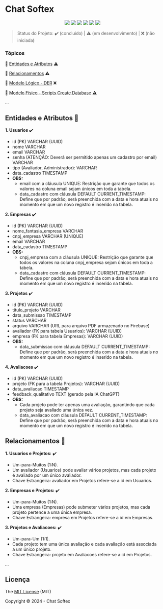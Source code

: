 <h1>Chat Softex</h1>

<p align="center">
  <img src="http://img.shields.io/static/v1?label=Draw.io&message=24.6.4&color=f08705&style=for-the-badge&logo=diagramsdotnet"/>
  <img src="http://img.shields.io/static/v1?label=Workbench MySQL&message=8.0.38&color=4479a1&style=for-the-badge&logo=mysql&logoColor=f5f5f5"/>
  <img src="http://img.shields.io/static/v1?label=PostgreSQL&message=16&color=4169e1&style=for-the-badge&logo=postgresql&logoColor=f5f5f5"/>
  <img src="http://img.shields.io/static/v1?label=Firebase&message=10.13.0&color=DD2C00&style=for-the-badge&logo=firebase"/>
  <img src="http://img.shields.io/static/v1?label=STATUS&message=CONCLUIDO&color=green&style=for-the-badge"/>
  <img src="http://img.shields.io/static/v1?label=License&message=MIT&color=green&style=for-the-badge"/>
</p>

> Status do Projeto: :heavy_check_mark: (concluido) | :warning: (em desenvolvimento) | :x: (não iniciada)

### Tópicos 

:small_blue_diamond: [Entidades e Atributos](#entidades-e-atributos-file_folder) :warning:

:small_blue_diamond: [Relacionamentos](#relacionamentos-handshake) :warning:

:small_blue_diamond: [Modelo Lógico - DER](#modelo_logico_der) :x:

:small_blue_diamond: [Modelo Físico - Scripts Create Database](#scripts_create_database) :warning:

... 

## Entidades e Atributos :file_folder:

<p align="justify">

**1. Usuarios** :heavy_check_mark:
  - id (PK) VARCHAR (UUID)
  - nome VARCHAR
  - email VARCHAR
  - senha (ATENÇÃO: Deverá ser permitido apenas um cadastro por email) VARCHAR
  - tipo (Avaliador, Administrador): VARCHAR
  - data_cadastro TIMESTAMP
  - **OBS:**
    - email com a cláusula UNIQUE: Restrição que garante que todos os valores na coluna email sejam únicos em toda a tabela.
    - data_cadastro com cláusula DEFAULT CURRENT_TIMESTAMP: Define que por padrão, será preenchida com a data e hora atuais no momento em que um novo registro é inserido na tabela.

**2. Empresas** :heavy_check_mark:
  - id (PK) VARCHAR (UUID)
  - nome_fantasia_empresa VARCHAR
  - cnpj_empresa VARCHAR (UNIQUE)
  - email VARCHAR
  - data_cadastro TIMESTAMP
  - **OBS:**
    - cnpj_empresa com a cláusula UNIQUE: Restrição que garante que todos os valores na coluna cnpj_empresa sejam únicos em toda a tabela.
    - data_cadastro com cláusula DEFAULT CURRENT_TIMESTAMP: Define que por padrão, será preenchida com a data e hora atuais no momento em que um novo registro é inserido na tabela.

**3. Projetos** :heavy_check_mark:
  - id (PK) VARCHAR (UUID)
  - titulo_projeto VARCHAR
  - data_submissao TIMESTAMP
  - status VARCHAR
  - arquivo VARCHAR (URL para arquivo PDF armazenado no Firebase)
  - avaliador (FK para tabela Usuarios): VARCHAR (UUID)
  - empresa (FK para tabela Empresas): VARCHAR (UUID)
  - **OBS:**
    - data_submissao com cláusula DEFAULT CURRENT_TIMESTAMP: Define que por padrão, será preenchida com a data e hora atuais no momento em que um novo registro é inserido na tabela.

**4. Avaliacoes** :heavy_check_mark:
  - id (PK) VARCHAR (UUID)
  - projeto (FK para a tabela Projetos): VARCHAR (UUID)
  - data_avaliacao TIMESTAMP
  - feedback_qualitativo TEXT (gerado pela IA ChatGPT)
  - **OBS:**
    - Cada projeto pode ter apenas uma avaliação, garantindo que cada projeto seja avaliado uma única vez.
    - data_avaliacao com cláusula DEFAULT CURRENT_TIMESTAMP: Define que por padrão, será preenchida com a data e hora atuais no momento em que um novo registro é inserido na tabela.

</p>

## Relacionamentos :handshake:

**1. Usuarios e Projetos:** :heavy_check_mark:
  - Um-para-Muitos (1:N).
  - Um avaliador (Usuarios) pode avaliar vários projetos, mas cada projeto é avaliado por um único avaliador.
  - Chave Estrangeira: avaliador em Projetos refere-se a id em Usuarios.

**2. Empresas e Projetos:** :heavy_check_mark:
  - Um-para-Muitos (1:N).
  - Uma empresa (Empresas) pode submeter vários projetos, mas cada projeto pertence a uma única empresa.
  - Chave Estrangeira: empresa em Projetos refere-se a id em Empresas.

**3. Projetos e Avaliacoes:** :heavy_check_mark:
  - Um-para-Um (1:1).
  - Cada projeto tem uma única avaliação e cada avaliação está associada a um único projeto.
  - Chave Estrangeira: projeto em Avaliacoes refere-se a id em Projetos.

...

## Licença 

The [MIT License]() (MIT)

Copyright :copyright: 2024 - Chat Softex
